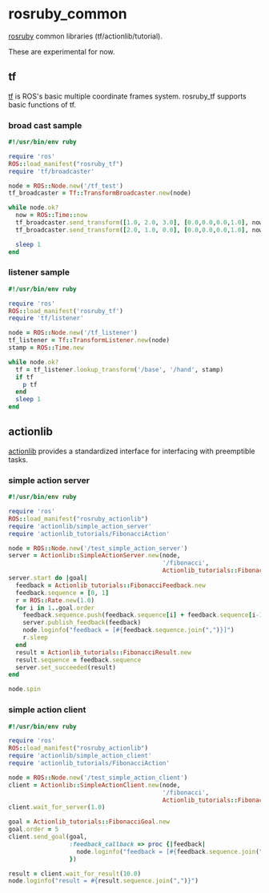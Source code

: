rosruby_common
==============

[rosruby](https://github.com/OTL/rosruby) common libraries (tf/actionlib/tutorial).

These are experimental for now.

tf
--------------------

[tf](http://ros.org/wiki/tf) is ROS's basic multiple coordinate frames system.
rosruby_tf supports basic functions of tf.


### broad cast sample ###

```ruby
#!/usr/bin/env ruby

require 'ros'
ROS::load_manifest("rosruby_tf")
require 'tf/broadcaster'

node = ROS::Node.new('/tf_test')
tf_broadcaster = Tf::TransformBroadcaster.new(node)

while node.ok?
  now = ROS::Time::now
  tf_broadcaster.send_transform([1.0, 2.0, 3.0], [0.0,0.0,0.0,1.0], now, '/base', '/shoulder')
  tf_broadcaster.send_transform([2.0, 1.0, 0.0], [0.0,0.0,0.0,1.0], now, '/shoulder', '/hand')

  sleep 1
end
```

### listener sample ###
```ruby
#!/usr/bin/env ruby

require 'ros'
ROS::load_manifest('rosruby_tf')
require 'tf/listener'

node = ROS::Node.new('/tf_listener')
tf_listener = Tf::TransformListener.new(node)
stamp = ROS::Time.new

while node.ok?
  tf = tf_listener.lookup_transform('/base', '/hand', stamp)
  if tf
    p tf
  end
  sleep 1
end
```

actionlib
---------------
[actionlib](http://ros.org/wiki/actionlib) provides a standardized interface for interfacing with preemptible tasks.


### simple action server ###

```ruby
#!/usr/bin/env ruby

require 'ros'
ROS::load_manifest("rosruby_actionlib")
require 'actionlib/simple_action_server'
require 'actionlib_tutorials/FibonacciAction'

node = ROS::Node.new('/test_simple_action_server')
server = Actionlib::SimpleActionServer.new(node,
                                           '/fibonacci',
                                           Actionlib_tutorials::FibonacciAction)
server.start do |goal|
  feedback = Actionlib_tutorials::FibonacciFeedback.new
  feedback.sequence = [0, 1]
  r = ROS::Rate.new(1.0)
  for i in 1..goal.order
    feedback.sequence.push(feedback.sequence[i] + feedback.sequence[i-1])
    server.publish_feedback(feedback)
    node.loginfo("feedback = [#{feedback.sequence.join(",")}]")
    r.sleep
  end
  result = Actionlib_tutorials::FibonacciResult.new
  result.sequence = feedback.sequence
  server.set_succeeded(result)
end

node.spin
```

### simple action client ###

```ruby
#!/usr/bin/env ruby

require 'ros'
ROS::load_manifest("rosruby_actionlib")
require 'actionlib/simple_action_client'
require 'actionlib_tutorials/FibonacciAction'

node = ROS::Node.new('/test_simple_action_client')
client = Actionlib::SimpleActionClient.new(node,
                                           '/fibonacci',
                                           Actionlib_tutorials::FibonacciAction)
client.wait_for_server(1.0)

goal = Actionlib_tutorials::FibonacciGoal.new
goal.order = 5
client.send_goal(goal,
                 :feedback_callback => proc {|feedback|
                   node.loginfo("feedback = [#{feedback.sequence.join(",")}]")
                 })

result = client.wait_for_result(10.0)
node.loginfo("result = #{result.sequence.join(",")}")
```
